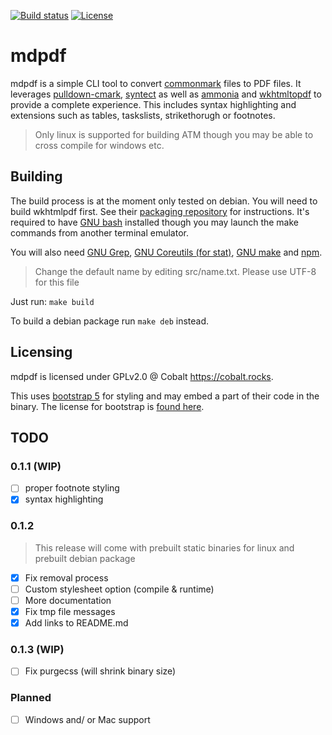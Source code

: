 [![Build status](https://img.shields.io/github/workflow/status/Chaostheorie/mdpdf/CI?style=for-the-badge)](https://github.com/Chaostheorie/mdpdf/actions) [![License](https://img.shields.io/github/license/Chaostheorie/mdpdf?style=for-the-badge)](https://github.com/Chaostheorie/mdpdf/blob/main/LICENSE)

# mdpdf

mdpdf is a simple CLI tool to convert [commonmark](https://commonmark.org/) files to PDF files. It leverages [pulldown-cmark](https://github.com/raphlinus/pulldown-cmark), [syntect](https://github.com/trishume/syntect) as well as [ammonia](https://github.com/rust-ammonia/ammonia) and [wkhtmltopdf](https://wkhtmltopdf.org/) to provide a complete experience. This includes syntax highlighting and extensions such as tables, taskslists, strikethorugh or footnotes.

> Only linux is supported for building ATM though you may be able to cross compile for windows etc.

## Building

The build process is at the moment only tested on debian. You will need to build wkhtmlpdf first. See their [packaging repository](https://github.com/wkhtmltopdf/packaging/releases/) for instructions. It's required to have [GNU bash](https://www.gnu.org/software/bash/) installed though you may launch the make commands from another terminal emulator.

You will also need [GNU Grep](https://www.gnu.org/software/grep/), [GNU Coreutils (for stat)](https://www.gnu.org/software/coreutils/coreutils.html), [GNU make](https://www.gnu.org/software/make/) and [npm](https://www.npmjs.com/).

> Change the default name by editing src/name.txt. Please use UTF-8 for this file

Just run: `make build`

To build a debian package run `make deb` instead.

## Licensing

mdpdf is licensed under GPLv2.0 @ Cobalt <https://cobalt.rocks>.

This uses [bootstrap 5](https://github.com/twbs/bootstrap) for styling and may embed a part of their code in the binary. The license for bootstrap is [found here](https://github.com/twbs/bootstrap/blob/main/LICENSE).

##

## TODO

### 0.1.1 (WIP)

-   [ ] proper footnote styling
-   [x] syntax highlighting

### 0.1.2

> This release will come with prebuilt static binaries for linux and prebuilt debian package

-   [x] Fix removal process
-   [ ] Custom stylesheet option (compile & runtime)
-   [ ] More documentation
-   [x] Fix tmp file messages
-   [x] Add links to README.md

### 0.1.3 (WIP)

-   [ ] Fix purgecss (will shrink binary size)

### Planned

-   [ ] Windows and/ or Mac support

